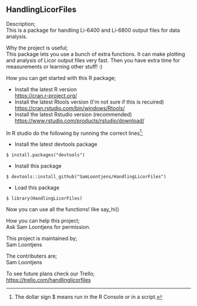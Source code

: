 ## HandlingLicorFiles

Description;\
This is a package for handling Li-6400 and Li-6800 output files for data analysis.

Why the project is useful;\
This package lets you use a bunch of extra functions. It can make plotting and analysis of Licor output files very fast. Then you have extra time for measurements or learning other stuff! :)

How you can get started with this R package;
- Install the latest R version\
  https://cran.r-project.org/
- Install the latest Rtools version (I'm not sure if this is recuired)\
  https://cran.rstudio.com/bin/windows/Rtools/
- Install the latest Rstudio version (recommended)\
  https://www.rstudio.com/products/rstudio/download/

In R studio do the following by running the correct lines[^1];
- Install the latest devtools package        
```
$ install.packages("devtools")
```
- Install this package 
```
$ devtools::install_github("SamLoontjens/HandlingLicorFiles")
```
- Load this package                      
```
$ library(HandlingLicorFiles)
```
[^1]: The dollar sign $ means run in the R Console or in a script.

Now you can use all the functions! like say_hi()

How you can help this project;\
Ask Sam Loontjens for permission.

This project is maintained by;\
Sam Loontjens

The contributers are;\
Sam Loontjens

To see future plans check our Trello;\
https://trello.com/handlinglicorfiles

